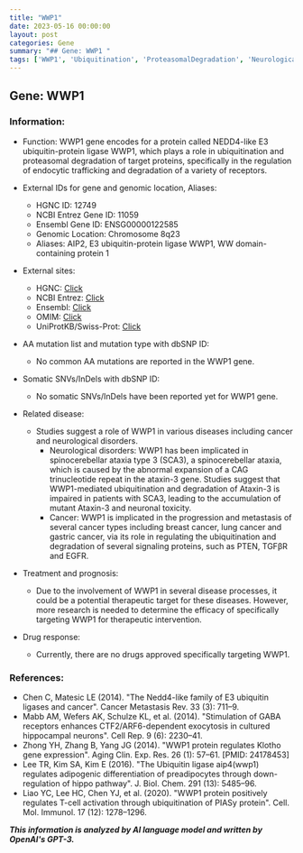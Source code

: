 ```yaml
---
title: "WWP1"
date: 2023-05-16 00:00:00
layout: post
categories: Gene
summary: "## Gene: WWP1 "
tags: ['WWP1', 'Ubiquitination', 'ProteasomalDegradation', 'NeurologicalDisorders', 'Cancer', 'TherapeuticTarget', 'DrugResponse', 'GeneticInformationAnalysis']
---
```


## Gene: WWP1 

### Information:

- Function: WWP1 gene encodes for a protein called NEDD4-like E3 ubiquitin-protein ligase WWP1, which plays a role in ubiquitination and proteasomal degradation of target proteins, specifically in the regulation of endocytic trafficking and degradation of a variety of receptors. 

- External IDs for gene and genomic location, Aliases: 
    - HGNC ID: 12749 
    - NCBI Entrez Gene ID: 11059 
    - Ensembl Gene ID: ENSG00000122585 
    - Genomic Location: Chromosome 8q23 
    - Aliases: AIP2, E3 ubiquitin-protein ligase WWP1, WW domain-containing protein 1

- External sites:
    - HGNC: [Click](https://www.genenames.org/data/gene-symbol-report/#!/hgnc_id/HGNC:12749)
    - NCBI Entrez: [Click](https://www.ncbi.nlm.nih.gov/gene/11059)
    - Ensembl: [Click](https://www.ensembl.org/Homo_sapiens/Gene/Summary?db=core;g=ENSG00000122585;r=8:105,137,496-105,953,675)
    - OMIM: [Click](https://www.omim.org/search/?index=entry&start=1&limit=10&sort=score+desc%2C+prefix_sort+desc&search=WWP1&filter=&morbidMap=&prefix=&keywords=)
    - UniProtKB/Swiss-Prot: [Click](https://www.uniprot.org/uniprot/Q9Y4A5)
    
- AA mutation list and mutation type with dbSNP ID: 
    - No common AA mutations are reported in the WWP1 gene. 

- Somatic SNVs/InDels with dbSNP ID:
    - No somatic SNVs/InDels have been reported yet for WWP1 gene. 

- Related disease: 
    - Studies suggest a role of WWP1 in various diseases including cancer and neurological disorders. 
        - Neurological disorders: WWP1 has been implicated in spinocerebellar ataxia type 3 (SCA3), a spinocerebellar ataxia, which is caused by the abnormal expansion of a CAG trinucleotide repeat in the ataxin-3 gene. Studies suggest that WWP1-mediated ubiquitination and degradation of Ataxin-3 is impaired in patients with SCA3, leading to the accumulation of mutant Ataxin-3 and neuronal toxicity. 
        - Cancer: WWP1 is implicated in the progression and metastasis of several cancer types including breast cancer, lung cancer and gastric cancer, via its role in regulating the ubiquitination and degradation of several signaling proteins, such as PTEN, TGFβR and EGFR. 

- Treatment and prognosis: 
    - Due to the involvement of WWP1 in several disease processes, it could be a potential therapeutic target for these diseases. However, more research is needed to determine the efficacy of specifically targeting WWP1 for therapeutic intervention.

- Drug response: 
    - Currently, there are no drugs approved specifically targeting WWP1. 

### References:

- Chen C, Matesic LE (2014). "The Nedd4-like family of E3 ubiquitin ligases and cancer". Cancer Metastasis Rev. 33 (3): 711–9.
- Mabb AM, Wefers AK, Schulze KL, et al. (2014). "Stimulation of GABA receptors enhances CTF2/ARF6-dependent exocytosis in cultured hippocampal neurons". Cell Rep. 9 (6): 2230–41.
- Zhong YH, Zhang B, Yang JG (2014). "WWP1 protein regulates Klotho gene expression". Aging Clin. Exp. Res. 26 (1): 57–61. \[PMID: 24178453\]
- Lee TR, Kim SA, Kim E (2016). "The Ubiquitin ligase aip4\(wwp1\) regulates adipogenic differentiation of preadipocytes through down-regulation of hippo pathway". J. Biol. Chem. 291 (13): 5485–96. 
- Liao YC, Lee HC, Chen YJ, et al. (2020). "WWP1 protein positively regulates T-cell activation through ubiquitination of PIASy protein". Cell. Mol. Immunol. 17 (12): 1278–1296.

**_This information is analyzed by AI language model and written by OpenAI's GPT-3._**